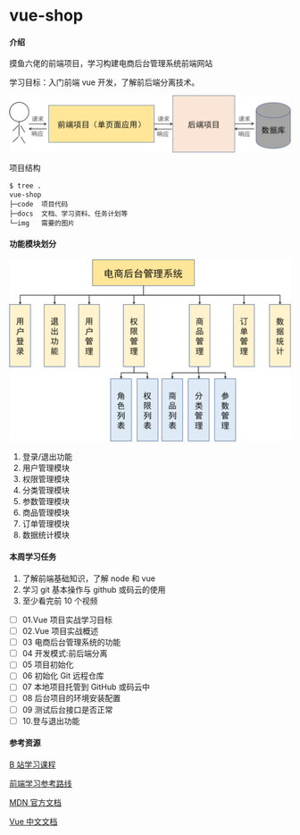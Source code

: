 # vue-shop

#### 介绍

摸鱼六佬的前端项目，学习构建电商后台管理系统前端网站

学习目标：入门前端 vue 开发，了解前后端分离技术。

![](img/front-back-sep.png)

项目结构

```
$ tree .
vue-shop
├─code  项目代码
├─docs  文档、学习资料、任务计划等
└─img   需要的图片
```

#### 功能模块划分

![](img/arch.png)

1. 登录/退出功能
2. 用户管理模块
3. 权限管理模块
4. 分类管理模块
5. 参数管理模块
6. 商品管理模块
7. 订单管理模块
8. 数据统计模块

#### 本周学习任务

1. 了解前端基础知识，了解 node 和 vue
2. 学习 git 基本操作与 github 或码云的使用
3. 至少看完前 10 个视频

- [ ] 01.Vue 项目实战学习目标
- [ ] 02.Vue 项目实战概述
- [ ] 03 电商后台管理系统的功能
- [ ] 04 开发模式:前后端分离
- [ ] 05 项目初始化
- [ ] 06 初始化 Git 远程仓库
- [ ] 07 本地项目托管到 GitHub 或码云中
- [ ] 08 后台项目的环境安装配置
- [ ] 09 测试后台接口是否正常
- [ ] 10.登与退出功能

#### 参考资源

[B 站学习课程](https://www.bilibili.com/video/av90846070)

[前端学习参考路线](https://www.cnblogs.com/qianguyihao/p/8776837.html)

[MDN 官方文档](https://developer.mozilla.org/zh-CN/)

[Vue 中文文档](https://cn.vuejs.org/)
